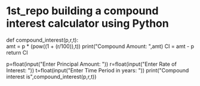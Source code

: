 # 1st_repo building a compound interest calculator using Python
def compound_interest(p,r,t):   
    amt = p * (pow((1 + (r/100)),t))
    print("Compound Amount: ",amt)
    CI = amt - p
    return CI

p=float(input("Enter Principal Amount: "))
r=float(input("Enter Rate of Interest: "))
t=float(input("Enter Time Period in years: "))
print("Compound interest is",compound_interest(p,r,t))
